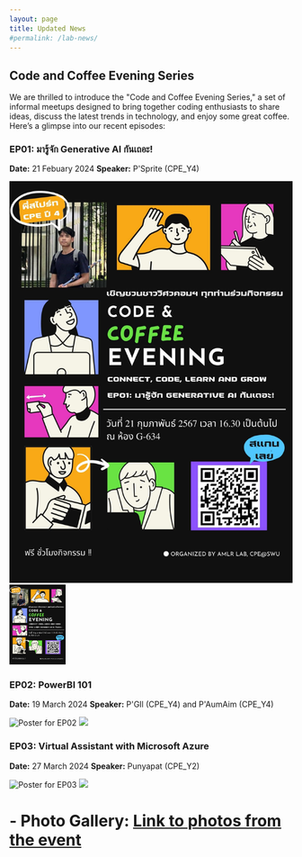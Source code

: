 ```yaml
---
layout: page
title: Updated News
#permalink: /lab-news/
---
```


## Code and Coffee Evening Series

We are thrilled to introduce the "Code and Coffee Evening Series," a set of informal meetups designed to bring together coding enthusiasts to share ideas, discuss the latest trends in technology, and enjoy some great coffee. Here’s a glimpse into our recent episodes:

### EP01: มารู้จัก Generative AI กันเถอะ!

**Date:** 21 Febuary 2024
**Speaker:** P'Sprite (CPE_Y4)

![Poster for EP01](EP01_Poster.jpg)
<img src="/_posts/EP01_Poster.jpg" width="100" />

### EP02: PowerBI 101

**Date:** 19 March 2024
**Speaker:** P'GIl (CPE_Y4) and P'AumAim (CPE_Y4)

![Poster for EP02](EP02_Poster.jpg)
<img src="/_posts/EP02_Poster.jpg" width="100" />

### EP03: Virtual Assistant with Microsoft Azure

**Date:** 27 March 2024
**Speaker:** Punyapat (CPE_Y2)

![Poster for EP03](EP03_Poster.jpg)
<img src="/_posts/EP03_Poster.jpg" width="100" />

# - **Photo Gallery:** [Link to photos from the event](URL_to_photo_gallery)
